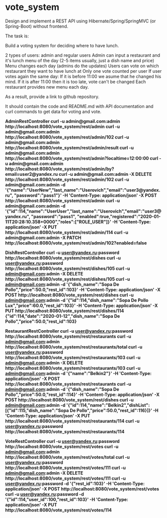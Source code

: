 # vote_system
Design and implement a REST API using Hibernate/Spring/SpringMVC (or Spring-Boot) without frontend.

The task is:

Build a voting system for deciding where to have lunch.

2 types of users: admin and regular users
Admin can input a restaurant and it's lunch menu of the day (2-5 items usually, just a dish name and price)
Menu changes each day (admins do the updates)
Users can vote on which restaurant they want to have lunch at
Only one vote counted per user
If user votes again the same day:
If it is before 11:00 we asume that he changed his mind.
If it is after 11:00 then it is too late, vote can't be changed
Each restaurant provides new menu each day.

As a result, provide a link to github repository.

It should contain the code and README.md with API documentation and curl commands to get data for voting and vote.

<b>
AdminRestController
curl -u admin@gmail.com:admin http://localhost:8080/vote_system/rest/admin
curl -u admin@gmail.com:admin http://localhost:8080/vote_system/rest/admin/102
curl -u admin@gmail.com:admin http://localhost:8080/vote_system/rest/admin/result
curl -u admin@gmail.com:admin http://localhost:8080/vote_system/rest/admin?localtime=12:00:00
curl -u admin@gmail.com:admin http://localhost:8080/vote_system/rest/admin/by?email=user2@yandex.ru
curl -u admin@gmail.com:admin -X DELETE http://localhost:8080/vote_system/rest/admin/102
curl -u admin@gmail.com:admin -d '{"name":"UserNew","last_name":"Userovich","email":"user3@yandex.ru", "password":"pass1"}' -H 'Content-Type: application/json' -X POST http://localhost:8080/vote_system/rest/admin
curl -u admin@gmail.com:admin -d '{"id":114,"name":"UserUser","last_name":"Userovich","email":"user3@yandex.ru", "password":"pass1", "enabled":true,"registered":"2020-01-11T20:28:10.358+0000","roles":["ROLE_USER"]}' -H 'Content-Type: application/json' -X PUT http://localhost:8080/vote_system/rest/admin/114
curl -u admin@gmail.com:admin -X PATCH http://localhost:8080/vote_system/rest/admin/102?enabled=false

DishRestController
curl -u user@yandex.ru:password http://localhost:8080/vote_system/rest/dishes
curl -u user@yandex.ru:password http://localhost:8080/vote_system/rest/dishes/105
curl -u admin@gmail.com:admin -X DELETE http://localhost:8080/vote_system/rest/dishes/105
curl -u admin@gmail.com:admin -d '{"dish_name":"Sopa De Pollo","price":50.0,"rest_id":103}' -H 'Content-Type: application/json' -X POST http://localhost:8080/vote_system/rest/dishes
curl -u admin@gmail.com:admin -d '{"id":114,"dish_name":"Sopa De Pollo Lux","price":60.0,"rest_id":103}' -H 'Content-Type: application/json' -X PUT http://localhost:8080/vote_system/rest/dishes/114
{"id":114,"date":"2020-01-12","dish_name":"Sopa De Pollo","price":50.0,"rest_id":103}

RestaurantRestController
curl -u user@yandex.ru:password http://localhost:8080/vote_system/rest/restaurants
curl -u admin@gmail.com:admin http://localhost:8080/vote_system/rest/restaurants/total
curl -u user@yandex.ru:password http://localhost:8080/vote_system/rest/restaurants/103
curl -u admin@gmail.com:admin -X DELETE http://localhost:8080/vote_system/rest/restaurants/103
curl -u admin@gmail.com:admin -d '{"name":"Belkin2"}' -H 'Content-Type: application/json' -X POST http://localhost:8080/vote_system/rest/restaurants
curl -u admin@gmail.com:admin -d '{"dish_name":"Sopa De Pollo","price":50.0,"rest_id":114}' -H 'Content-Type: application/json' -X POST http://localhost:8080/vote_system/rest/dishes
curl -u admin@gmail.com:admin -d '{"id":114,"name":"Belkin2","dishList":[{"id":115,"dish_name":"Sopa De Pollo","price":50.0,"rest_id":116}]}' -H 'Content-Type: application/json' -X PUT http://localhost:8080/vote_system/rest/restaurants/114
curl -u user@yandex.ru:password http://localhost:8080/vote_system/rest/restaurants/114

VoteRestController
curl -u user@yandex.ru:password http://localhost:8080/vote_system/rest/votes
curl -u admin@gmail.com:admin http://localhost:8080/vote_system/rest/votes/total
curl -u user@yandex.ru:password http://localhost:8080/vote_system/rest/votes/111
curl -u admin@gmail.com:admin -X DELETE http://localhost:8080/vote_system/rest/votes/111
curl -u user@yandex.ru:password -d '{"rest_id":103}' -H 'Content-Type: application/json' -X POST http://localhost:8080/vote_system/rest/votes
curl -u user@yandex.ru:password -d '{"id":114,"user_id":100,"rest_id":103}' -H 'Content-Type: application/json' -X PUT http://localhost:8080/vote_system/rest/votes/114
</b>